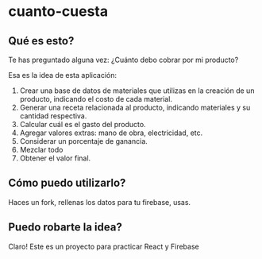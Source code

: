 # cuanto-cuesta
## Qué es esto?
Te has preguntado alguna vez: ¿Cuánto debo cobrar por mi producto?

Esa es la idea de esta aplicación:
1. Crear una base de datos de materiales que utilizas en la creación de un producto, indicando el costo de cada material.
2. Generar una receta relacionada al producto, indicando materiales y su cantidad respectiva.
3. Calcular cuál es el gasto del producto.
4. Agregar valores extras: mano de obra, electricidad, etc.
5. Considerar un porcentaje de ganancia.
6. Mezclar todo
7. Obtener el valor final.

## Cómo puedo utilizarlo?
Haces un fork, rellenas los datos para tu firebase, usas.

## Puedo robarte la idea?
Claro! Este es un proyecto para practicar React y Firebase
